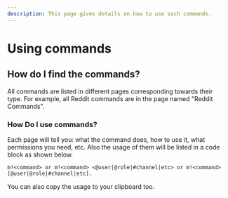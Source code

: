 ```yaml
---
description: This page gives details on how to use such commands.
---
```


# Using commands

## How do I find the commands?

All commands are listed in different pages corresponding towards their type. For example, all Reddit commands are in the page named "Reddit Commands".

### How Do I use commands?

Each page will tell you: what the command does, how to use it, what permissions you need, etc. Also the usage of them will be listed in a code block as shown below. 

```
m!<command> or m!<command> <@user|@role|#channel|etc> or m!<command> [@user|@role|#channel|etc].
```

You can also copy the usage to your clipboard too.


